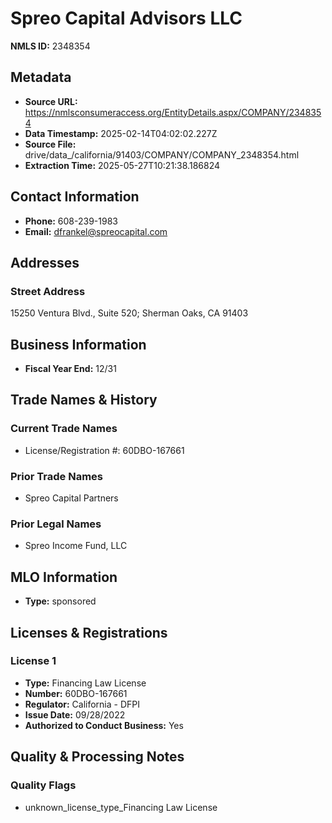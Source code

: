 # Spreo Capital Advisors LLC

**NMLS ID:** 2348354

## Metadata
- **Source URL:** https://nmlsconsumeraccess.org/EntityDetails.aspx/COMPANY/2348354
- **Data Timestamp:** 2025-02-14T04:02:02.227Z
- **Source File:** drive/data_/california/91403/COMPANY/COMPANY_2348354.html
- **Extraction Time:** 2025-05-27T10:21:38.186824

## Contact Information
- **Phone:** 608-239-1983
- **Email:** dfrankel@spreocapital.com

## Addresses
### Street Address
15250 Ventura Blvd., Suite 520; Sherman Oaks, CA 91403

## Business Information
- **Fiscal Year End:** 12/31

## Trade Names & History
### Current Trade Names
- License/Registration #: 60DBO-167661

### Prior Trade Names
- Spreo Capital Partners

### Prior Legal Names
- Spreo Income Fund, LLC

## MLO Information
- **Type:** sponsored

## Licenses & Registrations

### License 1
- **Type:** Financing Law License
- **Number:** 60DBO-167661
- **Regulator:** California - DFPI
- **Issue Date:** 09/28/2022
- **Authorized to Conduct Business:** Yes

## Quality & Processing Notes
### Quality Flags
- unknown_license_type_Financing Law License
